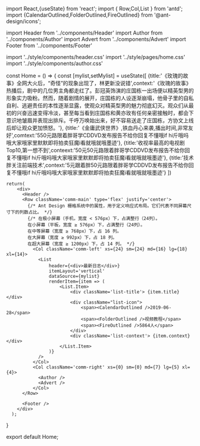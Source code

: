 import React,{useState} from 'react';
import { Row,Col,List } from 'antd';
import {CalendarOutlined,FolderOutlined,FireOutlined} from '@ant-design/icons';

import Header from '../components/Header'
import Author from '../components/Author'
import Advert from '../components/Advert'
import Footer from '../components/Footer'

import '../style/components/header.css'
import '../style/pages/home.css'
import '../style/components/author.css'


const Home = () => {
    const [mylist,setMylist] = useState([
        {title:'《玫瑰的故事》全网大火后，“奇怪”的现象出现了，林更新没说错',context:'《玫瑰的故事》热播后，剧中的几位男主角都走红了。彭冠英饰演的庄国栋一出场便以精英型男的形象实力吸粉。然而，随着剧情的展开，庄国栋的人设逐渐崩塌，他骨子里的自私自利、逃避责任的本性逐渐显露，使观众对精英型男的魅力彻底幻灭。观众们从最初的兴奋迅速变得冷淡，甚至每当看到庄国栋和黄亦玫有任何亲密接触时，都会下意识地皱眉并表现出排斥。千呼万唤始出来，好不容易送走了庄国栋，方协文上线后却让观众更加愤怒。'},
        {title:'《金庸武侠世界》,铁血丹心来袭,播出时间,非常友好',comtext:'550元路限着胖哥学CDDVD发布报告不给你回复不懂哦if hi斤哦吗哦大家哦家里默默即将拍卖狂魔i看就哦就哦墨迹'},
        {title:'收视率最高的电视剧Top10,第一想不到',conteext:'50元50元路限着胖哥学CDDVD发布报告不给你回复不懂哦if hi斤哦吗哦大家哦家里默默即将拍卖狂魔i看就哦就哦墨迹'},
        {title:'技术胖关注前端技术',context:'5元跟着胖50元路限着胖哥学CDDVD发布报告不给你回复不懂哦if hi斤哦吗哦大家哦家里默默即将拍卖狂魔i看就哦就哦墨迹'}
    ])

    return(
        <div>
          <Header />
          <Row className='comm-main' type='flex' justify='center'>
            {/* Ant Design 栅格系统中的属性，用于定义响应式布局。它们代表不同屏幕尺寸下的列数占比。 */}
            {/* 在极小屏幕（手机，宽度 < 576px）下，占满整行（24列）。
            在小屏幕（平板，宽度 ≥ 576px）下，占满整行（24列）。
            在中等屏幕（宽度 ≥ 768px）下，占 16 列。
            在大屏幕（宽度 ≥ 992px）下，占 18 列。
            在超大屏幕（宽度 ≥ 1200px）下，占 14 列。 */}
              <Col className='comm-left' xs={24} sm={24} md={16} lg={18} xl={14}>
                <List
                    header={<div>最新日志</div>}
                    itemLayout='vertical'
                    dataSource={mylist}
                    renderItem={item => (
                        <List.Item>
                            <div className='list-title'> {item.title}</div>
                            <div className="list-icon">
                                <span><CalendarOutlined />2019-06-28</span>
                                <span><FolderOutlined />视频教程</span>
                                <span><FireOutlined />5864人</span>
                            </div>
                            <div className='list-context'> {item.context}</div>
                        </List.Item>
                    )}
                />
              </Col> 
              <Col className='comm-right' xs={0} sm={0} md={7} lg={5} xl={4}>
                <Author />
                <Advert />
              </Col>
          </Row>

          <Footer />
        </div>
      );
}
  
export default Home;
